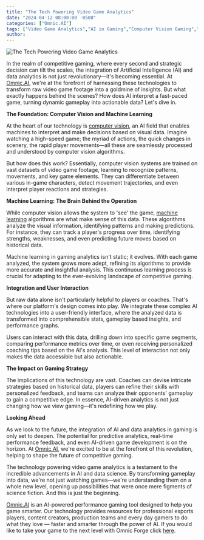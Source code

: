 ```yaml
---
title: "The Tech Powering Video Game Analytics"
date: "2024-04-12 08:00:00 -0500"
categories: ["Omnic.AI"]
tags: ["Video Game Analytics","AI in Gaming","Computer Vision Gaming","Machine Learning in Video Games","Gaming Data Analysis","Esports Analytics""AI-Powered Gaming Insights","Advanced Gaming Strategies","AI Gaming Technology","Video Game Performance Metrics"]
author:
---
```


![The Tech Powering Video Game Analytics](/2024-04-12-Behind-the-Scenes-The-Tech-Powering-Video-Game-Analytics.png)

In the realm of competitive gaming, where every second and strategic decision can tilt the scales, the integration of Artificial Intelligence (AI) and data analytics is not just revolutionary—it's becoming essential. At [Omnic.AI](https://www.omnic.ai/), we're at the forefront of harnessing these technologies to transform raw video game footage into a goldmine of insights. But what exactly happens behind the scenes? How does AI interpret a fast-paced game, turning dynamic gameplay into actionable data? Let's dive in.

**The Foundation: Computer Vision and Machine Learning**

At the heart of our technology is [computer vision](https://en.wikipedia.org/wiki/Computer_vision), an AI field that enables machines to interpret and make decisions based on visual data. Imagine watching a high-speed game; the myriad of actions, the quick changes in scenery, the rapid player movements—all these are seamlessly processed and understood by computer vision algorithms.

But how does this work? Essentially, computer vision systems are trained on vast datasets of video game footage, learning to recognize patterns, movements, and key game elements. They can differentiate between various in-game characters, detect movement trajectories, and even interpret player reactions and strategies.

**Machine Learning: The Brain Behind the Operation**

While computer vision allows the system to 'see' the game, [machine learning](https://en.wikipedia.org/wiki/Machine_learning) algorithms are what make sense of this data. These algorithms analyze the visual information, identifying patterns and making predictions. For instance, they can track a player's progress over time, identifying strengths, weaknesses, and even predicting future moves based on historical data.

Machine learning in gaming analytics isn't static; it evolves. With each game analyzed, the system grows more adept, refining its algorithms to provide more accurate and insightful analysis. This continuous learning process is crucial for adapting to the ever-evolving landscape of competitive gaming.

**Integration and User Interaction**

But raw data alone isn't particularly helpful to players or coaches. That's where our platform's design comes into play. We integrate these complex AI technologies into a user-friendly interface, where the analyzed data is transformed into comprehensible stats, gameplay based insights, and performance graphs.

Users can interact with this data, drilling down into specific game segments, comparing performance metrics over time, or even receiving personalized coaching tips based on the AI's analysis. This level of interaction not only makes the data accessible but also actionable.

**The Impact on Gaming Strategy**

The implications of this technology are vast. Coaches can devise intricate strategies based on historical data, players can refine their skills with personalized feedback, and teams can analyze their opponents' gameplay to gain a competitive edge. In essence, AI-driven analytics is not just changing how we view gaming—it's redefining how we play.

**Looking Ahead**

As we look to the future, the integration of AI and data analytics in gaming is only set to deepen. The potential for predictive analytics, real-time performance feedback, and even AI-driven game development is on the horizon. At [Omnic.AI](https://www.omnic.ai/), we're excited to be at the forefront of this revolution, helping to shape the future of competitive gaming.

The technology powering video game analytics is a testament to the incredible advancements in AI and data science. By transforming gameplay into data, we're not just watching games—we're understanding them on a whole new level, opening up possibilities that were once mere figments of science fiction. And this is just the beginning.

[Omnic.AI](https://www.omnic.ai/) is an AI-powered performance gaming tool designed to help you game smarter. Our technology provides resources for professional esports players, content creators, production teams and every day gamers to do what they love — faster and smarter through the power of AI. If you would like to take your game to the next level with Omnic Forge click [here](https://forge.omnic.ai/).